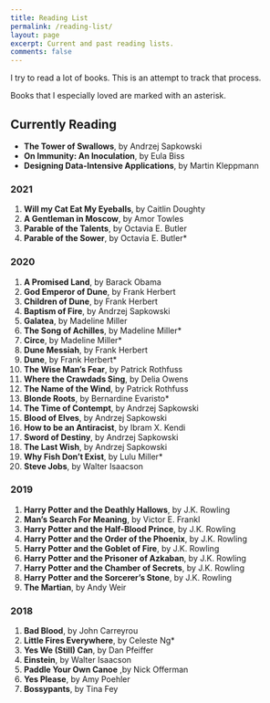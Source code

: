 ```yaml
---
title: Reading List
permalink: /reading-list/
layout: page
excerpt: Current and past reading lists.
comments: false
---
```


I try to read a lot of books. This is an attempt to track that process.

Books that I especially loved are marked with an asterisk.

## Currently Reading

- **The Tower of Swallows**, by Andrzej Sapkowski
- **On Immunity: An Inoculation**, by Eula Biss
- **Designing Data-Intensive Applications**, by Martin Kleppmann

### 2021

1. **Will my Cat Eat My Eyeballs**, by Caitlin Doughty
1. **A Gentleman in Moscow**, by Amor Towles
1. **Parable of the Talents**, by Octavia E. Butler
1. **Parable of the Sower**, by Octavia E. Butler\*

### 2020

1. **A Promised Land**, by Barack Obama
1. **God Emperor of Dune**, by Frank Herbert
1. **Children of Dune**, by Frank Herbert
1. **Baptism of Fire**, by Andrzej Sapkowski
1. **Galatea**, by Madeline Miller
1. **The Song of Achilles**, by Madeline Miller\*
1. **Circe**, by Madeline Miller\*
1. **Dune Messiah**, by Frank Herbert
1. **Dune**, by Frank Herbert\*
1. **The Wise Man’s Fear**, by Patrick Rothfuss
1. **Where the Crawdads Sing**, by Delia Owens
1. **The Name of the Wind**, by Patrick Rothfuss
1. **Blonde Roots**, by Bernardine Evaristo\*
1. **The Time of Contempt**, by Andrzej Sapkowski
1. **Blood of Elves**, by Andrzej Sapkowski
1. **How to be an Antiracist**, by Ibram X. Kendi
1. **Sword of Destiny**, by Andrzej Sapkowski
1. **The Last Wish**, by Andrzej Sapkowski
1. **Why Fish Don’t Exist**, by Lulu Miller\*
1. **Steve Jobs**, by Walter Isaacson

### 2019

1. **Harry Potter and the Deathly Hallows**, by J.K. Rowling
1. **Man’s Search For Meaning**, by Victor E. Frankl
1. **Harry Potter and the Half-Blood Prince**, by J.K. Rowling
1. **Harry Potter and the Order of the Phoenix**, by J.K. Rowling
1. **Harry Potter and the Goblet of Fire**, by J.K. Rowling
1. **Harry Potter and the Prisoner of Azkaban**, by J.K. Rowling
1. **Harry Potter and the Chamber of Secrets**, by J.K. Rowling
1. **Harry Potter and the Sorcerer’s Stone**, by J.K. Rowling
1. **The Martian**, by Andy Weir

### 2018

1. **Bad Blood**, by John Carreyrou
1. **Little Fires Everywhere**, by Celeste Ng\*
1. **Yes We (Still) Can**, by Dan Pfeiffer
1. **Einstein**, by Walter Isaacson
1. **Paddle Your Own Canoe** ,by Nick Offerman
1. **Yes Please**, by Amy Poehler
1. **Bossypants**, by Tina Fey
